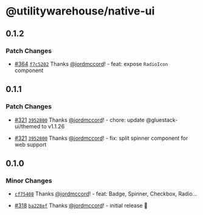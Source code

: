 # @utilitywarehouse/native-ui

## 0.1.2

### Patch Changes

- [#364](https://github.com/utilitywarehouse/design-systems/pull/364) [`f7c5202`](https://github.com/utilitywarehouse/design-systems/commit/f7c520292b00c7bc6ca559183c28c5e09aa4ae72) Thanks [@jordmccord](https://github.com/jordmccord)! - feat: expose `RadioIcon` component

## 0.1.1

### Patch Changes

- [#321](https://github.com/utilitywarehouse/design-systems/pull/321) [`3952800`](https://github.com/utilitywarehouse/design-systems/commit/39528006e8989f0e78d61755ab673ba82577d93b) Thanks [@jordmccord](https://github.com/jordmccord)! - chore: update @gluestack-ui/themed to v1.1.26

- [#321](https://github.com/utilitywarehouse/design-systems/pull/321) [`3952800`](https://github.com/utilitywarehouse/design-systems/commit/39528006e8989f0e78d61755ab673ba82577d93b) Thanks [@jordmccord](https://github.com/jordmccord)! - fix: split spinner component for web support

## 0.1.0

### Minor Changes

- [`cf75408`](https://github.com/utilitywarehouse/design-systems/commit/cf754088d9534f23de88974309229785c83d9bb1) Thanks [@jordmccord](https://github.com/jordmccord)! - feat: Badge, Spinner, Checkbox, Radio...

- [#318](https://github.com/utilitywarehouse/design-systems/pull/318) [`ba228ef`](https://github.com/utilitywarehouse/design-systems/commit/ba228ef08967e1a242b0297afab8986cc0813934) Thanks [@jordmccord](https://github.com/jordmccord)! - initial release 🎉
